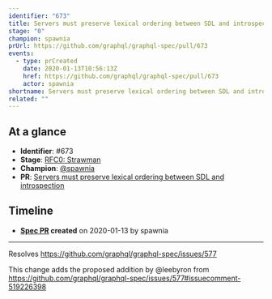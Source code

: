 ```yaml
---
identifier: "673"
title: Servers must preserve lexical ordering between SDL and introspection
stage: "0"
champion: spawnia
prUrl: https://github.com/graphql/graphql-spec/pull/673
events:
  - type: prCreated
    date: 2020-01-13T10:56:13Z
    href: https://github.com/graphql/graphql-spec/pull/673
    actor: spawnia
shortname: Servers must preserve lexical ordering between SDL and introspection
related: ""
---
```


## At a glance

- **Identifier**: #673
- **Stage**: [RFC0: Strawman](https://github.com/graphql/graphql-spec/blob/main/CONTRIBUTING.md#stage-0-strawman)
- **Champion**: [@spawnia](https://github.com/spawnia)
- **PR**: [Servers must preserve lexical ordering between SDL and introspection](https://github.com/graphql/graphql-spec/pull/673)

<!-- BEGIN_CUSTOM_TEXT -->



<!-- END_CUSTOM_TEXT -->

## Timeline

- **[Spec PR](https://github.com/graphql/graphql-spec/pull/673) created** on 2020-01-13 by spawnia

<!-- VERBATIM -->

---

Resolves https://github.com/graphql/graphql-spec/issues/577

This change adds the proposed addition by @leebyron from https://github.com/graphql/graphql-spec/issues/577#issuecomment-519226398
